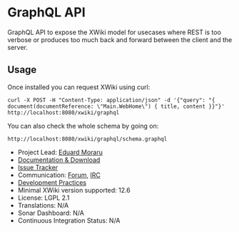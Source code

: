 # GraphQL API
GraphQL API to expose the XWiki model for usecases where REST is too verbose or produces too much back and forward between the client and the server.

## Usage

Once installed you can request XWiki using curl:
```
curl -X POST -H "Content-Type: application/json" -d '{"query": "{ document(documentReference: \"Main.WebHome\") { title, content }}"}' http://localhost:8080/xwiki/graphql
```

You can also check the whole schema by going on:
```
http://localhost:8080/xwiki/graphql/schema.graphql
```

* Project Lead: [Eduard Moraru](https://xwiki.org/xwiki/bin/view/XWiki/enygma) 
* [Documentation & Download](https://extensions.xwiki.org/xwiki/bin/view/Extension/XWiki%20GraphQL%20API/)
* [Issue Tracker](https://jira.xwiki.org/browse/GQL)
* Communication: [Forum](https://forum.xwiki.org/), [IRC](https://dev.xwiki.org/xwiki/bin/view/Community/Chat) 
* [Development Practices](http://dev.xwiki.org/) 
* Minimal XWiki version supported: 12.6 
* License: LGPL 2.1
* Translations: N/A
* Sonar Dashboard: N/A
* Continuous Integration Status: N/A
